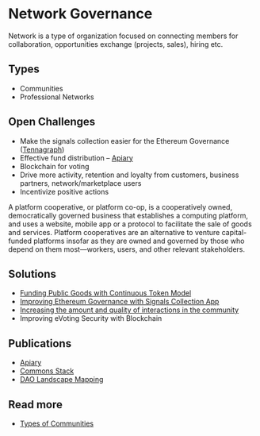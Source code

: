 # Network Governance

Network is a type of organization focused on connecting members for collaboration, opportunities exchange \(projects, sales\), hiring etc.

## Types

* Communities
* Professional Networks

## Open Challenges

* Make the signals collection easier for the Ethereum Governance \([Tennagraph](../../case-studies/tennagraph.md)\)
* Effective fund distribution – [Apiary](continuous-token-model-apiary.md)
* Blockchain for voting
* Drive more activity, retention and loyalty from customers, business partners, network/marketplace users
* Incentivize positive actions

A platform cooperative, or platform co-op, is a cooperatively owned, democratically governed business that establishes a computing platform, and uses a website, mobile app or a protocol to facilitate the sale of goods and services. Platform cooperatives are an alternative to venture capital-funded platforms insofar as they are owned and governed by those who depend on them most—workers, users, and other relevant stakeholders.

## **Solutions**

* [Funding Public Goods with Continuous Token Model](continuous-token-model-apiary.md)
* [Improving Ethereum Governance with Signals Collection App](improving-ethereum-governance-with-signals-collection-app.md)
* [Increasing the amount and quality of interactions in the community](increasing-the-amount-and-quality-of-interactions-in-the-community.md)
* Improving eVoting Security with Blockchain

## Publications

* [Apiary](continuous-token-model-apiary.md)
* [Commons Stack](https://commons-stack.gitbook.io/wiki/)
* [DAO Landscape Mapping](https://mapping.daolandscape.today/)

## Read more

* [Types of Communities](http://www.feverbee.com/wp-content/uploads/2010/11/TypesofCommunities.pdf)

